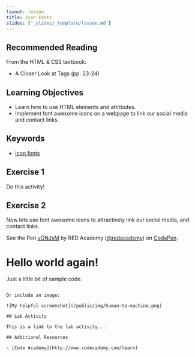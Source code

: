 ```yaml
---
layout: lesson
title: Icon Fonts
slides: ['_slides/_template/lesson.md']
---
```


## Recommended Reading

From the HTML & CSS textbook:

- A Closer Look at Tags (pp. 23-24)

## Learning Objectives

- Learn how to use HTML elements and attributes.
- Implement font awesome icons on a webpage to link our social media and contact links.

## Keywords

- [Icon fonts](https://css-tricks.com/examples/IconFont/)

## Exercise 1

Do this activity!



## Exercise 2

Now lets use font awesome icons to attractively link our social media, and contact links.

<p data-height="268" data-theme-id="0" data-slug-hash="vONJxM" data-default-tab="result" data-user="redacademy" class='codepen'>See the Pen <a href='http://codepen.io/redacademy/pen/vONJxM/'>vONJxM</a> by RED Academy (<a href='http://codepen.io/redacademy'>@redacademy</a>) on <a href='http://codepen.io'>CodePen</a>.</p>
<script async src="//assets.codepen.io/assets/embed/ei.js"></script>


<!-- A bit of sample HTML with syntax highlighting-->

<html>
   <head>
      <title>An Awesome Website</title>
   </head>
   <body>
      <h1>Hello world again!</h1>
      <p class="my-class">Just a little bit of sample code.</p>
   </body>
</html>

```

Or include an image:

![My helpful screenshot](/public/img/human-to-machine.png)

## Lab Activity

This is a link to the lab activity...

## Additional Resources

- [Code Academy](http://www.codecademy.com/learn)
